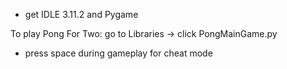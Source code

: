 - get IDLE 3.11.2 and Pygame

To play Pong For Two: go to Libraries -> click PongMainGame.py
- press space during gameplay for cheat mode

